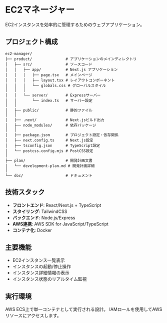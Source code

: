 # EC2マネージャー

EC2インスタンスを効率的に管理するためのウェブアプリケーション。

## プロジェクト構成

```
ec2-manager/
├── product/               # アプリケーションのメインディレクトリ
│   ├── src/               # ソースコード
│   │   ├── app/           # Next.js アプリケーション
│   │   │   ├── page.tsx   # メインページ
│   │   │   ├── layout.tsx # レイアウトコンポーネント
│   │   │   └── globals.css # グローバルスタイル
│   │   │
│   │   └── server/        # Expressサーバー
│   │       └── index.ts   # サーバー設定
│   │
│   ├── public/            # 静的ファイル
│   │
│   ├── .next/             # Next.jsビルド出力
│   ├── node_modules/      # 依存パッケージ
│   │
│   ├── package.json       # プロジェクト設定・依存関係
│   ├── next.config.ts     # Next.js設定
│   ├── tsconfig.json      # TypeScript設定
│   └── postcss.config.mjs # PostCSS設定
│
├── plan/                  # 開発計画文書
│   └── development-plan.md # 開発計画詳細
│
└── doc/                   # ドキュメント
```

## 技術スタック

- **フロントエンド**: React/Next.js + TypeScript
- **スタイリング**: TailwindCSS
- **バックエンド**: Node.js/Express
- **AWS連携**: AWS SDK for JavaScript/TypeScript
- **コンテナ化**: Docker

## 主要機能

- EC2インスタンス一覧表示
- インスタンスの起動/停止操作
- インスタンス詳細情報の表示
- インスタンス状態のリアルタイム監視

## 実行環境

AWS ECS上で単一コンテナとして実行される設計。
IAMロールを使用してAWSリソースにアクセスします。 